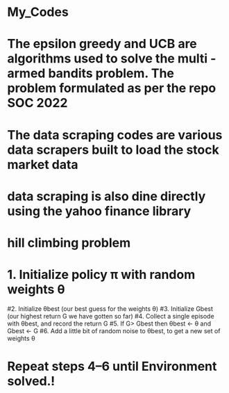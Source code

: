 # My_Codes
# The epsilon greedy and UCB are algorithms used to solve the multi - armed bandits problem. The problem formulated as per the repo SOC 2022
# The data scraping codes are various data scrapers built to load the stock market data
# data scraping is also dine directly using the yahoo finance library
# hill climbing problem 
# 1. Initialize policy π with random weights θ
#2. Initialize θbest (our best guess for the weights θ)
#3. Initialize Gbest​ (our highest return G we have gotten so far)
#4. Collect a single episode with θbest, and record the return G
#5. If G​ > Gbest then θbest​ ← θ and Gbest​ ← G
#6. Add a little bit of random noise to θbest​, to get a new set of weights θ
# Repeat steps 4–6 until Environment solved.!
